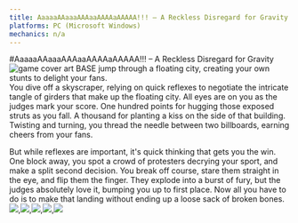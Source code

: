 ```yaml
---
title: AaaaaAAaaaAAAaaAAAAaAAAAA!!! – A Reckless Disregard for Gravity
platforms: PC (Microsoft Windows)
mechanics: n/a
---
```

#AaaaaAAaaaAAAaaAAAAaAAAAA!!! – A Reckless Disregard for Gravity
![game cover art](//images.igdb.com/igdb/image/upload/t_thumb/v9oj2tyajk045ckgthjb.jpg "Logo Title Text 1")
BASE jump through a floating city, creating your own stunts to delight your fans.  
You dive off a skyscraper, relying on quick reflexes to negotiate the intricate tangle of girders that make up the floating city. All eyes are on you as the judges mark your score. One hundred points for hugging those exposed struts as you fall. A thousand for planting a kiss on the side of that building. Twisting and turning, you thread the needle between two billboards, earning cheers from your fans.  
 
But while reflexes are important, it's quick thinking that gets you the win. One block away, you spot a crowd of protesters decrying your sport, and make a split second decision. You break off course, stare them straight in the eye, and flip them the finger. They explode into a burst of fury, but the judges absolutely love it, bumping you up to first place. Now all you have to do is to make that landing without ending up a loose sack of broken bones.
<img src="//images.igdb.com/igdb/image/upload/t_thumb/qqwzo9xdfzabpyqhznes.jpg"/>,<img src="//images.igdb.com/igdb/image/upload/t_thumb/irodfhl6qtjqqw6nlaa7.jpg"/>,<img src="//images.igdb.com/igdb/image/upload/t_thumb/ol4ygcbmou6kfactwu7c.jpg"/>,<img src="//images.igdb.com/igdb/image/upload/t_thumb/kf6285hkkbtein8tps5y.jpg"/>,<img src="//images.igdb.com/igdb/image/upload/t_thumb/fmaylegfqqnd6yideh0i.jpg"/>
